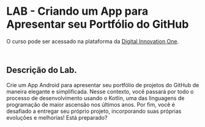 # LAB - Criando um App para Apresentar seu Portfólio do GitHub
O curso pode ser acessado na plataforma da [Digital Innovation One](https://digitalinnovation.one/).


## <br />Descrição do Lab.
Crie um App Android para apresentar seu portfólio de projetos do GitHub de maneira elegante e simplificada. Nesse contexto, você passará por todo o processo de desenvolvimento usando o Kotlin, uma das linguagens de programação de maior ascensão nos últimos anos. Por fim, você é desafiado a entregar seu próprio projeto, incorporando suas próprias evoluções e melhorias! Está preparado?

